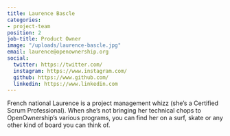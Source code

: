 ```yaml
---
title: Laurence Bascle
categories:
- project-team
position: 2
job-title: Product Owner
image: "/uploads/laurence-bascle.jpg"
email: laurence@openownership.org
social:
  twitter: https://twitter.com/
  instagram: https://www.instagram.com/
  github: https://www.github.com/
  linkedin: https://www.linkedin.com
---
```


French national Laurence is a project management whizz (she’s a Certified Scrum Professional). When she’s not bringing her technical chops to OpenOwnership’s various programs, you can find her on a surf, skate or any other kind of board you can think of.